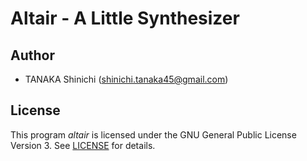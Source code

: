 # Altair - A Little Synthesizer


## Author

- TANAKA Shinichi (<shinichi.tanaka45@gmail.com>)

## License

This program *altair* is licensed under the GNU General Public License Version 3. See [LICENSE](LICENSE) for details.
